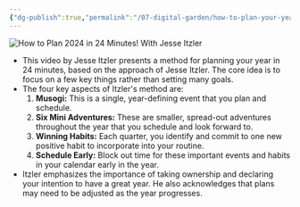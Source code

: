 ```yaml
---
{"dg-publish":true,"permalink":"/07-digital-garden/how-to-plan-your-year-from-jesse-itzler/","tags":["favorites","productivity"],"updated":"2025-04-08T19:42:04.364-07:00"}
---
```




![How to Plan 2024 in 24 Minutes! With Jesse Itzler](https://youtu.be/HineqycOw98?si=hweXtLRbyaxOEJar)

- This video by Jesse Itzler presents a method for planning your year in 24 minutes, based on the approach of Jesse Itzler. The core idea is to focus on a few key things rather than setting many goals.
- The four key aspects of Itzler's method are:
	1. **Musogi:** This is a single, year-defining event that you plan and schedule.
	2. **Six Mini Adventures:** These are smaller, spread-out adventures throughout the year that you schedule and look forward to.
	3. **Winning Habits:** Each quarter, you identify and commit to one new positive habit to incorporate into your routine.
	4. **Schedule Early:** Block out time for these important events and habits in your calendar early in the year.
- Itzler emphasizes the importance of taking ownership and declaring your intention to have a great year. He also acknowledges that plans may need to be adjusted as the year progresses.